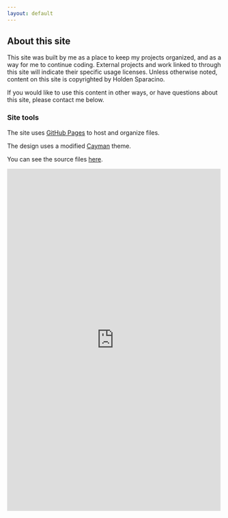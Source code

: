 ```yaml
---
layout: default
---
```


## About this site

This site was built by me as a place to keep my projects organized, and as a way for me to continue coding. External projects and work linked to through this site will indicate their specific usage licenses. Unless otherwise noted, content on this site is copyrighted by Holden Sparacino. 

If you would like to use this content in other ways, or have questions about this site, please contact me below.

### Site tools

The site uses [GitHub Pages](https://pages.github.com) to host and organize files. 

The design uses a modified [Cayman](https://pages-themes.github.io/cayman/) theme.

You can see the source files [here](https://github.com/holdensparacino/holdensparacino.github.io).

<iframe src="https://docs.google.com/forms/d/e/1FAIpQLSdF2-jt4IzQfpnvxtYXM8EoDYN46iPiZ6D-wnoplDk7bBUtjg/viewform?embedded=true" width="500" height="800" frameborder="0" marginheight="0" marginwidth="0">Loading...</iframe>
